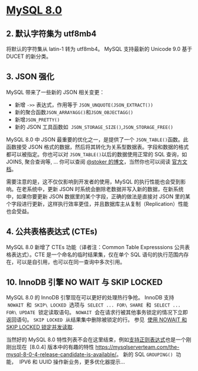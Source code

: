 # [MySQL 8.0](https://laravel-china.org/topics/10243/mysql-8-new-features-required-by-10-developers)

## 2. 默认字符集为 utf8mb4

将默认的字符集从 latin-1 转为 utf8mb4。 MySQL 支持最新的 Unicode 9.0 基于 DUCET 的新分类。

## 3. JSON 强化

MySQL 带来了一些新的 JSON 相关变更：

- 新增 `->>` 表达式，作用等于 `JSON_UNQUOTE(JSON_EXTRACT())`
- 新的聚合函数`JSON_ARRAYAGG()`和`JSON_OBJECTAGG()`
- 新增`JSON_PRETTY()`
- 新的 JSON 工具函数如  `JSON_STORAGE_SIZE()`,`JSON_STORAGE_FREE()`

MySQL 8.0 中 JSON 最重要的优化之一，是提供了一个 `JSON_TABLE()`函数。此函数接受 JSON 格式的数据，然后将其转化为关系型数据表。字段和数据的格式都可以被指定。你也可以对 `JSON_TABLE()`以后的数据使用正常的 SQL 查询，如 JOINS, 聚合查询等, ... 你可以查阅 [@stoker 的博文](http://elephantdolphin.blogspot.be/2017/12/jsontable.html)，当然你也可以阅读 [官方文档](https://dev.mysql.com/doc/refman/8.0/en/json-table-functions.html#function_json-table)。

需要注意的是，这不仅仅影响到开发者的使用，MySQL 的执行性能也会受到影响。在老系统中，更新 JSON 时系统会删除老数据并写入新的数据，在新系统中，如果你要更新 JSON 数据里的某个字段，正确的做法是直接对 JSON 里的某个字段进行更新，这样执行效率更佳，并且数据库主从复制（Replication）性能也会受益。

## 4. 公共表格表达式 (CTEs)

MySQL 8.0 新增了 CTEs 功能（译者注：Common Table Expresssions 公共表格表达式）。CTE 是一个命名的临时结果集，仅在单个 SQL 语句的执行范围内存在，可以是自引用，也可以在同一查询中多次引用。

## 10. InnoDB 引擎 NO WAIT 与 SKIP LOCKED

MySQL 8.0 的 InnoDB 引擎现在可以更好的处理热行争抢。 InnoDB 支持  `NOWAIT`  和  `SKIP\ LOCKED`  选项与  `SELECT ... FOR\ SHARE`  和  `SELECT ... FOR\ UPDATE`  锁定读取语句。 `NOWAIT`  会在请求行被其他事务锁定的情况下立即返回语句。 `SKIP LOCKED`  从结果集中删除被锁定的行。 参见  [使用 NOWAIT 和 SKIP LOCKED 锁定并发读取](https://dev.mysql.com/doc/refman/8.0/en/innodb-locking-reads.html#innodb-locking-reads-nowait-skip-locked "Locking Read Concurrency with NOWAIT and SKIP LOCKED").

当然好的 MySQL 8.0 特性列表不会在这里结束，例如[支持正则表达式](https://dev.mysql.com/doc/refman/8.0/en/regexp.html)也是一个刚刚出现在  [8.0.4] 版本中的有趣的特性 <https://mysqlserverteam.com/the-mysql-8-0-4-release-candidate-is-available/>。 新的 SQL `GROUPING()`  功能，  IPV6 和 UUID 操作新业务，更多优化器提示...
